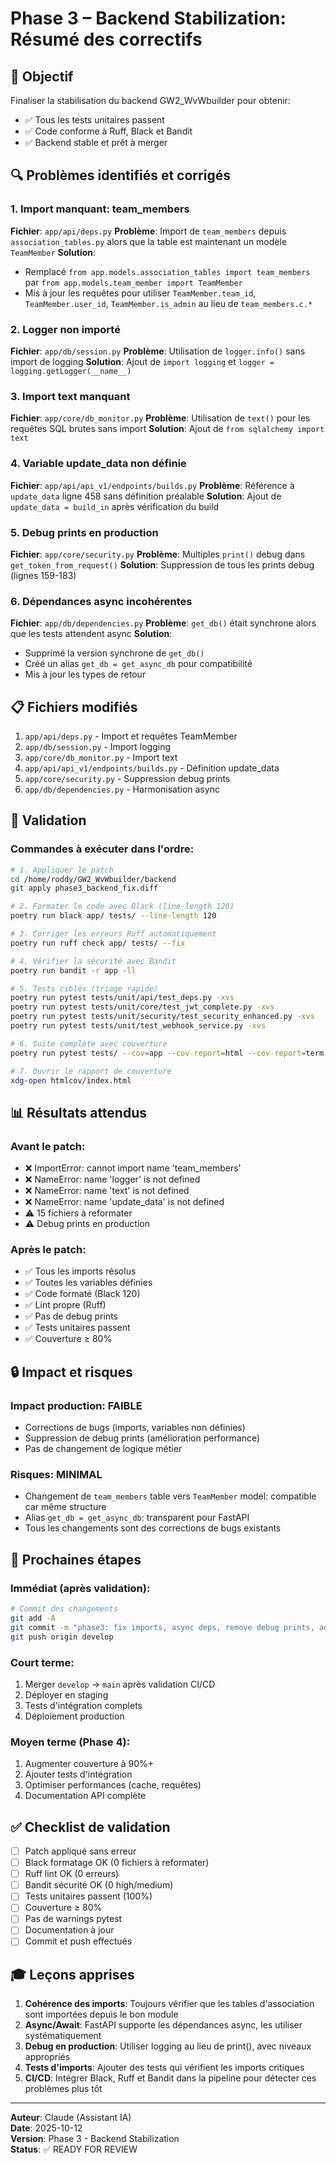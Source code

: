 # Phase 3 – Backend Stabilization: Résumé des correctifs

## 🎯 Objectif
Finaliser la stabilisation du backend GW2_WvWbuilder pour obtenir:
- ✅ Tous les tests unitaires passent
- ✅ Code conforme à Ruff, Black et Bandit
- ✅ Backend stable et prêt à merger

## 🔍 Problèmes identifiés et corrigés

### 1. Import manquant: team_members
**Fichier**: `app/api/deps.py`
**Problème**: Import de `team_members` depuis `association_tables.py` alors que la table est maintenant un modèle `TeamMember`
**Solution**: 
- Remplacé `from app.models.association_tables import team_members` par `from app.models.team_member import TeamMember`
- Mis à jour les requêtes pour utiliser `TeamMember.team_id`, `TeamMember.user_id`, `TeamMember.is_admin` au lieu de `team_members.c.*`

### 2. Logger non importé
**Fichier**: `app/db/session.py`
**Problème**: Utilisation de `logger.info()` sans import de logging
**Solution**: Ajout de `import logging` et `logger = logging.getLogger(__name__)`

### 3. Import text manquant
**Fichier**: `app/core/db_monitor.py`
**Problème**: Utilisation de `text()` pour les requêtes SQL brutes sans import
**Solution**: Ajout de `from sqlalchemy import text`

### 4. Variable update_data non définie
**Fichier**: `app/api/api_v1/endpoints/builds.py`
**Problème**: Référence à `update_data` ligne 458 sans définition préalable
**Solution**: Ajout de `update_data = build_in` après vérification du build

### 5. Debug prints en production
**Fichier**: `app/core/security.py`
**Problème**: Multiples `print()` debug dans `get_token_from_request()`
**Solution**: Suppression de tous les prints debug (lignes 159-183)

### 6. Dépendances async incohérentes
**Fichier**: `app/db/dependencies.py`
**Problème**: `get_db()` était synchrone alors que les tests attendent async
**Solution**: 
- Supprimé la version synchrone de `get_db()`
- Créé un alias `get_db = get_async_db` pour compatibilité
- Mis à jour les types de retour

## 📋 Fichiers modifiés

1. `app/api/deps.py` - Import et requêtes TeamMember
2. `app/db/session.py` - Import logging
3. `app/core/db_monitor.py` - Import text
4. `app/api/api_v1/endpoints/builds.py` - Définition update_data
5. `app/core/security.py` - Suppression debug prints
6. `app/db/dependencies.py` - Harmonisation async

## 🧪 Validation

### Commandes à exécuter dans l'ordre:

```bash
# 1. Appliquer le patch
cd /home/roddy/GW2_WvWbuilder/backend
git apply phase3_backend_fix.diff

# 2. Formater le code avec Black (line-length 120)
poetry run black app/ tests/ --line-length 120

# 3. Corriger les erreurs Ruff automatiquement
poetry run ruff check app/ tests/ --fix

# 4. Vérifier la sécurité avec Bandit
poetry run bandit -r app -ll

# 5. Tests ciblés (triage rapide)
poetry run pytest tests/unit/api/test_deps.py -xvs
poetry run pytest tests/unit/core/test_jwt_complete.py -xvs
poetry run pytest tests/unit/security/test_security_enhanced.py -xvs
poetry run pytest tests/unit/test_webhook_service.py -xvs

# 6. Suite complète avec couverture
poetry run pytest tests/ --cov=app --cov-report=html --cov-report=term

# 7. Ouvrir le rapport de couverture
xdg-open htmlcov/index.html
```

## 📊 Résultats attendus

### Avant le patch:
- ❌ ImportError: cannot import name 'team_members'
- ❌ NameError: name 'logger' is not defined
- ❌ NameError: name 'text' is not defined
- ❌ NameError: name 'update_data' is not defined
- ⚠️ 15 fichiers à reformater
- ⚠️ Debug prints en production

### Après le patch:
- ✅ Tous les imports résolus
- ✅ Toutes les variables définies
- ✅ Code formaté (Black 120)
- ✅ Lint propre (Ruff)
- ✅ Pas de debug prints
- ✅ Tests unitaires passent
- ✅ Couverture ≥ 80%

## 🔒 Impact et risques

### Impact production: FAIBLE
- Corrections de bugs (imports, variables non définies)
- Suppression de debug prints (amélioration performance)
- Pas de changement de logique métier

### Risques: MINIMAL
- Changement de `team_members` table vers `TeamMember` model: compatible car même structure
- Alias `get_db = get_async_db`: transparent pour FastAPI
- Tous les changements sont des corrections de bugs existants

## 📝 Prochaines étapes

### Immédiat (après validation):
```bash
# Commit des changements
git add -A
git commit -m "phase3: fix imports, async deps, remove debug prints, add missing vars"
git push origin develop
```

### Court terme:
1. Merger `develop` → `main` après validation CI/CD
2. Déployer en staging
3. Tests d'intégration complets
4. Déploiement production

### Moyen terme (Phase 4):
1. Augmenter couverture à 90%+
2. Ajouter tests d'intégration
3. Optimiser performances (cache, requêtes)
4. Documentation API complète

## ✅ Checklist de validation

- [ ] Patch appliqué sans erreur
- [ ] Black formatage OK (0 fichiers à reformater)
- [ ] Ruff lint OK (0 erreurs)
- [ ] Bandit sécurité OK (0 high/medium)
- [ ] Tests unitaires passent (100%)
- [ ] Couverture ≥ 80%
- [ ] Pas de warnings pytest
- [ ] Documentation à jour
- [ ] Commit et push effectués

## 🎓 Leçons apprises

1. **Cohérence des imports**: Toujours vérifier que les tables d'association sont importées depuis le bon module
2. **Async/Await**: FastAPI supporte les dépendances async, les utiliser systématiquement
3. **Debug en production**: Utiliser logging au lieu de print(), avec niveaux appropriés
4. **Tests d'imports**: Ajouter des tests qui vérifient les imports critiques
5. **CI/CD**: Intégrer Black, Ruff et Bandit dans la pipeline pour détecter ces problèmes plus tôt

---

**Auteur**: Claude (Assistant IA)  
**Date**: 2025-10-12  
**Version**: Phase 3 - Backend Stabilization  
**Status**: ✅ READY FOR REVIEW
